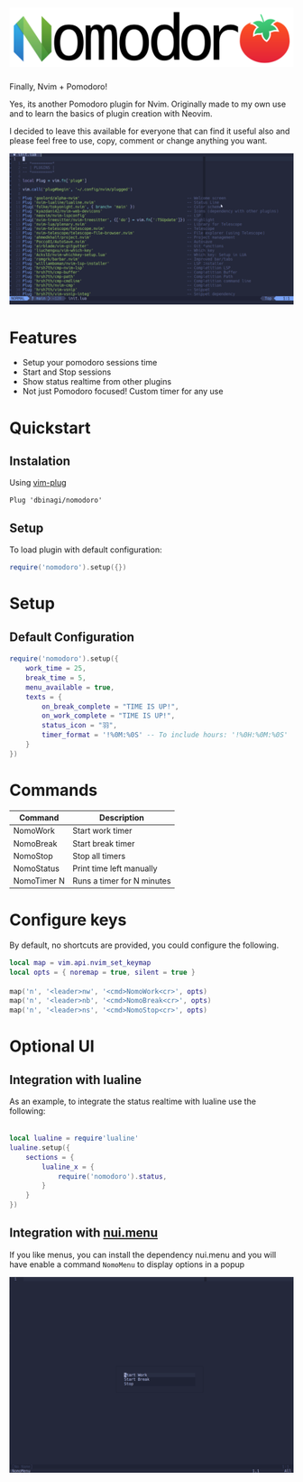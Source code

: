 # ![logo](assets/logo.png)

Finally, Nvim + Pomodoro!

Yes, its another Pomodoro plugin for Nvim. Originally made to my own use and to learn the basics of plugin creation with Neovim. 

I decided to leave this available for everyone that can find it useful also and please feel free to use, copy, comment or change anything you want.

![demo](assets/demo.gif)

# Features

* Setup your pomodoro sessions time
* Start and Stop sessions
* Show status realtime from other plugins
* Not just Pomodoro focused! Custom timer for any use

# Quickstart

## Instalation

Using [vim-plug](https://github.com/junegunn/vim-plug)
```vim
Plug 'dbinagi/nomodoro'
```
## Setup

To load plugin with default configuration:
```lua
require('nomodoro').setup({})
```

# Setup

## Default Configuration

```lua
require('nomodoro').setup({
    work_time = 25,
    break_time = 5,
    menu_available = true,
    texts = {
        on_break_complete = "TIME IS UP!",
        on_work_complete = "TIME IS UP!",
        status_icon = "羽",
        timer_format = '!%0M:%0S' -- To include hours: '!%0H:%0M:%0S'
    }
})

```

# Commands

| Command | Description |
| ----------- | ----------- |
| NomoWork | Start work timer |
| NomoBreak | Start break timer |
| NomoStop | Stop all timers |
| NomoStatus | Print time left manually |
| NomoTimer N | Runs a timer for N minutes |

# Configure keys

By default, no shortcuts are provided, you could configure the following.

```lua
local map = vim.api.nvim_set_keymap
local opts = { noremap = true, silent = true }

map('n', '<leader>nw', '<cmd>NomoWork<cr>', opts)
map('n', '<leader>nb', '<cmd>NomoBreak<cr>', opts)
map('n', '<leader>ns', '<cmd>NomoStop<cr>', opts)
```

# Optional UI

## Integration with lualine

As an example, to integrate the status realtime with lualine use the following:

```lua

local lualine = require'lualine'
lualine.setup({
    sections = {
        lualine_x = {
            require('nomodoro').status,
        }
    }
})
```

## Integration with [nui.menu](https://github.com/MunifTanjim/nui.nvim)

If you like menus, you can install the dependency nui.menu and you will have enable a command `NomoMenu` to display options in a popup

![menu](assets/menu.png)
